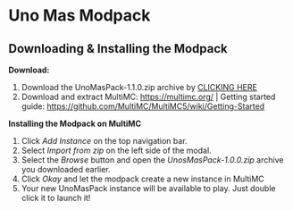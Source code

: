 # Uno Mas Modpack

## Downloading & Installing the Modpack
**Download:**
1. Download the UnoMasPack-1.1.0.zip archive by [CLICKING HERE](https://github.com/MiTurner/uno-mas-modpack/raw/main/UnoMasPack-1.1.0.zip)
2. Download and extract MultiMC: https://multimc.org/ | Getting started guide: https://github.com/MultiMC/MultiMC5/wiki/Getting-Started

**Installing the Modpack on MultiMC**
1. Click *Add Instance* on the top navigation bar.
2. Select *Import from zip* on the left side of the modal.
3. Select the *Browse* button and open the *UnosMasPack-1.0.0.zip* archive you downloaded earlier.
4. Click *Okay* and let the modpack create a new instance in MultiMC
5. Your new UnoMasPack instance will be available to play. Just double click it to launch it!
